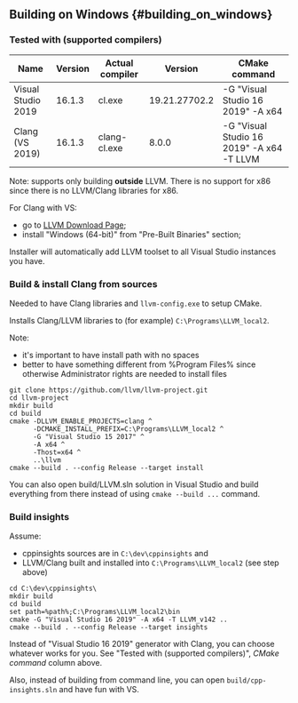 ## Building on Windows {#building_on_windows}

### Tested with (supported compilers)

|         Name       | Version | Actual compiler |    Version    |        CMake command                      |
|--------------------|---------|-----------------|---------------|-------------------------------------------|
| Visual Studio 2019 | 16.1.3  |     cl.exe      | 19.21.27702.2 | -G "Visual Studio 16 2019" -A x64         |
| Clang (VS 2019)    | 16.1.3  |   clang-cl.exe  | 8.0.0         | -G "Visual Studio 16 2019" -A x64 -T LLVM |

Note: supports only building **outside** LLVM.
There is no support for x86 since there is no LLVM/Clang libraries for x86.

For Clang with VS:

 + go to [LLVM Download Page](http://releases.llvm.org/download.html);
 + install "Windows (64-bit)" from "Pre-Built Binaries" section;

Installer will automatically add LLVM toolset to all Visual Studio instances you have.

### Build & install Clang from sources

Needed to have Clang libraries and `llvm-config.exe` to setup CMake.

Installs Clang/LLVM libraries to (for example) `C:\Programs\LLVM_local2`.

Note:

 * it's important to have install path with no spaces
 * better to have something different from %Program Files%
   since otherwise Administrator rights are needed to install files

```
git clone https://github.com/llvm/llvm-project.git
cd llvm-project
mkdir build
cd build
cmake -DLLVM_ENABLE_PROJECTS=clang ^
      -DCMAKE_INSTALL_PREFIX=C:\Programs\LLVM_local2 ^
      -G "Visual Studio 15 2017" ^
      -A x64 ^
      -Thost=x64 ^
      ..\llvm
cmake --build . --config Release --target install
```

You can also open build/LLVM.sln solution in Visual Studio and build everything
from there instead of using `cmake --build ...` command.

### Build insights

Assume:

 * cppinsights sources are in `C:\dev\cppinsights` and
 * LLVM/Clang built and installed into `C:\Programs\LLVM_local2` (see step above)
 

```
cd C:\dev\cppinsights\
mkdir build
cd build
set path=%path%;C:\Programs\LLVM_local2\bin
cmake -G "Visual Studio 16 2019" -A x64 -T LLVM_v142 ..
cmake --build . --config Release --target insights
```

Instead of "Visual Studio 16 2019" generator with Clang,
you can choose whatever works for you.
See "Tested with (supported compilers)", *CMake command* column above.

Also, instead of building from command line, you can
open `build/cpp-insights.sln` and have fun with VS.


